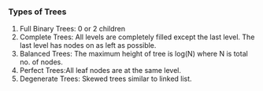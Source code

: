 ### Types of Trees
1. Full Binary Trees: 0 or 2 children
2. Complete Trees: All levels are completely filled except the last level. The last level has nodes on as left as possible.
3. Balanced Trees: The maximum height of tree is log(N) where N is total no. of nodes.
4. Perfect Trees:All leaf nodes are at the same level.
5. Degenerate Trees: Skewed trees similar to linked list.



  
